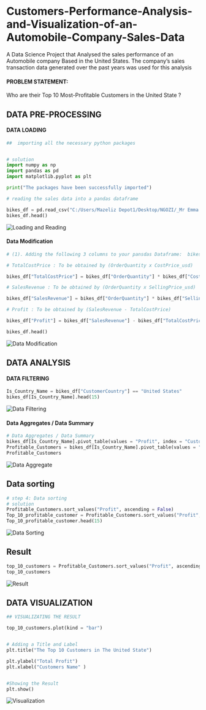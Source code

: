 # Customers-Performance-Analysis-and-Visualization-of-an-Automobile-Company-Sales-Data
A Data Science Project that Analysed  the sales performance of an Automobile company Based in the United States. The company’s sales transaction data generated over the past years was used for this  analysis

#### PROBLEM STATEMENT:

Who are their Top 10 Most-Profitable Customers  in the United State ?

## DATA PRE-PROCESSING 
#### DATA LOADING 

```Python
##  importing all the necessary python packages


# solution 
import numpy as np 
import pandas as pd 
import matplotlib.pyplot as plt

print("The packages have been successfully imported")
```

```Python
# reading the sales data into a pandas dataframe

bikes_df = pd.read_csv("C:/Users/Mazeliz Depot1/Desktop/NGOZI/_Mr Emma class/Data Set/bikes.csv")
bikes_df.head()    
```
![Loading and Reading](https://github.com/user-attachments/assets/9b13daf4-4332-40d4-ba30-e0c78943c37b)


####  Data Modification
```Python
# (1). Adding the following 3 columns to your pansdas Dataframe:  bikes_df

# TotalCostPrice : To be obtained by (OrderQuantity x CostPrice_usd)

bikes_df["TotalCostPrice"] = bikes_df["OrderQuantity"] * bikes_df["CostPrice_usd"] 

# SalesRevenue : To be obtained by (OrderQuantity x SellingPrice_usd)

bikes_df["SalesRevenue"] = bikes_df["OrderQuantity"] * bikes_df["SellingPrice_usd"] 

# Profit : To be obtained by (SalesRevenue - TotalCostPrice)

bikes_df["Profit"] = bikes_df["SalesRevenue"] - bikes_df["TotalCostPrice"]

bikes_df.head()
```
![Data Modification](https://github.com/user-attachments/assets/234d7552-c875-4b97-bb9b-18ca691bc460)


## DATA ANALYSIS
#### DATA FILTERING
```Python
Is_Country_Name = bikes_df["CustomerCountry"] == "United States"
bikes_df[Is_Country_Name].head(15)
```
![Data Filtering](https://github.com/user-attachments/assets/2ceb5a7c-cf55-4613-b476-5fe779f1c0c7)

#### Data Aggregates / Data Summary
```Python
# Data Aggregates / Data Summary
bikes_df[Is_Country_Name].pivot_table(values = "Profit", index = "CustomerName", aggfunc = np.sum)
Profitable_Customers = bikes_df[Is_Country_Name].pivot_table(values = "Profit", index = "CustomerName", aggfunc = np.sum)
Profitable_Customers
```
![Data Aggregate](https://github.com/user-attachments/assets/dd5dcc9c-2ecd-41ed-a49c-693308e2ebfe)

## Data sorting
```Python
# step 4: Data sorting 
# solution
Profitable_Customers.sort_values("Profit", ascending = False)
Top_10_profitable_customer = Profitable_Customers.sort_values("Profit", ascending = False)
Top_10_profitable_customer.head(15)
```
![Data Sorting](https://github.com/user-attachments/assets/0196012e-d7ef-4bee-80c7-3db99545329f)

## Result 
```Python
top_10_customers = Profitable_Customers.sort_values("Profit", ascending = False).head(10)
top_10_customers
```
![Result](https://github.com/user-attachments/assets/11f2a4f3-6f08-46b7-b3df-d95c6e61de7a)

## DATA VISUALIZATION
```Python
## VISUALIZATING THE RESULT 

top_10_customers.plot(kind = "bar")


# Adding a Title and Label
plt.title("The Top 10 Customers in The United State")

plt.ylabel("Total Profit")
plt.xlabel("Customers Name" )


#Showing the Result
plt.show()
```
![Visualization](https://github.com/user-attachments/assets/2a15e044-75e8-4269-b668-5eb762d7faf4)
